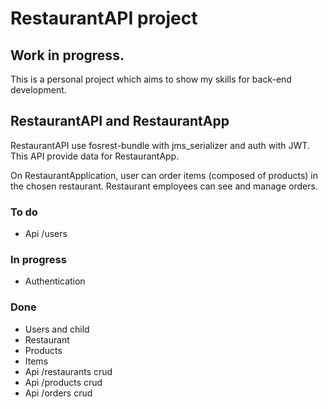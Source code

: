 # RestaurantAPI project
## Work in progress.

This is a personal project which aims to show my skills for back-end development. 

## RestaurantAPI and RestaurantApp

RestaurantAPI use fosrest-bundle with jms_serializer and auth with JWT. This API provide data for RestaurantApp.

On RestaurantApplication, user can order items (composed of products) in the chosen restaurant.
Restaurant employees can see and manage orders.


### To do
- Api /users

### In progress
- Authentication

### Done
- Users and child 
- Restaurant 
- Products
- Items
- Api /restaurants crud
- Api /products crud
- Api /orders crud




